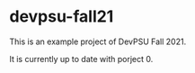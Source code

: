 # devpsu-fall21
This is an example project of DevPSU Fall 2021.

It is currently up to date with porject 0.
